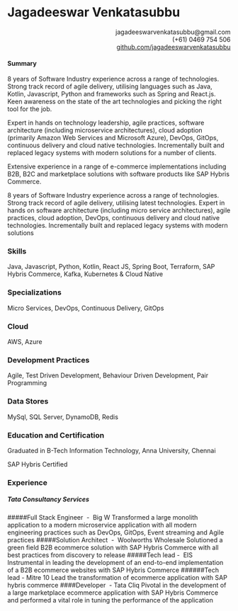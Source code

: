 # Jagadeeswar Venkatasubbu
<div style='text-align: right;'>
    jagadeeswarvenkatasubbu@gmail.com
</div>
<div style='text-align: right;'>
    (+61) 0469 754 506
</div>
<div style='text-align: right;'>
    <a href="https://github.com/jagadeeswarvenkatasubbu">
        github.com/jagadeeswarvenkatasubbu
    </a>
</div>

#### Summary

8 years of Software Industry experience across a range of technologies. Strong
track record of agile delivery, utilising languages such as Java, Kotlin, Javascript,
Python and frameworks such as Spring and React.js. Keen awareness on the
state of the art technologies and picking the right tool for the job.

Expert in hands on technology leadership, agile practices, software architecture
(including microservice architectures), cloud adoption (primarily Amazon Web
Services and Microsoft Azure), DevOps, GitOps, continuous delivery and cloud
native technologies. Incrementally built and replaced legacy systems with
modern solutions for a number of clients.

Extensive experience in a range of e-commerce implementations including B2B,
B2C and marketplace solutions with software products like SAP Hybris
Commerce.

8 years of Software Industry experience
across a range of technologies. Strong
track record of agile delivery, utilising
latest technologies. Expert in hands on
software architecture (including micro
service architectures), agile practices,
cloud adoption, DevOps, continuous
delivery and cloud native technologies.
Incrementally built and replaced legacy
systems with modern solutions


### Skills
Java, Javascript, Python, Kotlin, React JS,
Spring Boot, Terraform, SAP Hybris
Commerce, Kafka, Kubernetes & Cloud
Native


### Specializations
Micro Services, DevOps, Continuous
Delivery, GitOps


### Cloud
AWS, Azure

### Development Practices
Agile, Test Driven Development,
Behaviour Driven Development, Pair
Programming

### Data Stores
MySql, SQL Server, DynamoDB, Redis

### Education and Certification
Graduated in B-Tech Information
Technology, Anna University, Chennai

SAP Hybris Certified


### Experience
##### Tata Consultancy Services
#####Full Stack Engineer ​ - ​ Big W
Transformed
a
large
monolith
application to a modern microservice
application with all modern engineering
practices such as DevOps, GitOps, Event
streaming and Agile practices
#####Solution Architect ​ - ​ Woolworths Wholesale
Solutioned a green field B2B ecommerce
solution with SAP Hybris Commerce
with all best practices from discovery to
release
#####Tech lead - ​ EIS
Instrumental in leading the development
of an end-to-end implementation of a
B2B ecommerce websites with SAP
Hybris Commerce
######Tech lead - ​ Mitre 10
Lead the transformation of ecommerce
application with SAP hybris commerce
####Developer ​ - Tata Cliq
Pivotal in the development of a large
marketplace ecommerce application
with SAP Hybris Commerce and
performed a vital role in tuning the
performance of the application